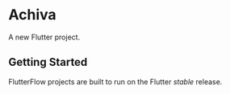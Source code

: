 # Achiva

A new Flutter project.

## Getting Started

FlutterFlow projects are built to run on the Flutter _stable_ release.
